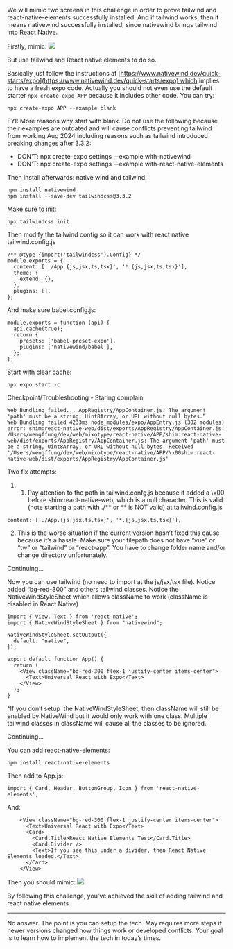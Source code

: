 
We will mimic two screens in this challenge in order to prove tailwind and react-native-elements successfully installed. And if tailwind works, then it means nativewind successfully installed, since nativewind brings tailwind into React Native.

Firstly, mimic:
![](E2XYMwr.png)

But use tailwind and React native elements to do so.

Basically just follow the instructions at [https://www.nativewind.dev/quick-starts/expo](https://www.nativewind.dev/quick-starts/expo) which implies to have a fresh expo code. Actually you should not even use the default starter `npx create-expo APP` because it includes other code. You can try:
```
npx create-expo APP --example blank
```

FYI: More reasons why start with blank. Do not use the following because their examples are outdated and will cause conflicts preventing tailwind from working Aug 2024 including reasons such as tailwind introduced breaking changes after 3.3.2:
- DON'T: npx create-expo settings --example with-nativewind
- DON'T: npx create-expo settings --example with-react-native-elements

Then install afterwards: native wind and tailwind:
```
npm install nativewind  
npm install --save-dev tailwindcss@3.3.2
```

Make sure to init:
```
npx tailwindcss init
```

Then modify the tailwind config so it can work with react native
tailwind.config.js
```
/** @type {import('tailwindcss').Config} */  
module.exports = {  
  content: ['./App.{js,jsx,ts,tsx}', '*.{js,jsx,ts,tsx}'],  
  theme: {  
    extend: {},  
  },  
  plugins: [],  
};
```

And make sure babel.config.js:
```
module.exports = function (api) {  
  api.cache(true);  
  return {  
    presets: ['babel-preset-expo'],  
    plugins: ['nativewind/babel'],  
  };  
};
```

Start with clear cache:
```
npx expo start -c
```

Checkpoint/Troubleshooting - Staring complain
```
Web Bundling failed... AppRegistry/AppContainer.js: The argument 'path' must be a string, Uint8Array, or URL without null bytes.”  
Web Bundling failed 4233ms node_modules/expo/AppEntry.js (302 modules)  
error: shim:react-native-web/dist/exports/AppRegistry/AppContainer.js: /Users/wengffung/dev/web/mixotype/react-native/APP/shim:react-native-web/dist/exports/AppRegistry/AppContainer.js: The argument 'path' must be a string, Uint8Array, or URL without null bytes. Received '/Users/wengffung/dev/web/mixotype/react-native/APP/\x00shim:react-native-web/dist/exports/AppRegistry/AppContainer.js'
```

Two fix attempts:
1. 1. Pay attention to the path in tailwind.confg.js because it added a \x00 before shim:react-native-web, which is a null character. This is valid (note starting a path with ./** or ** is NOT valid) at tailwind.config.js
```
content: ['./App.{js,jsx,ts,tsx}', '*.{js,jsx,ts,tsx}'],
```
2. This is the worse situation if the current version hasn’t fixed this cause because it’s a hassle. Make sure your filepath does not have “vue” or “tw” or “tailwind” or “react-app”. You have to change folder name and/or change directory unfortunately.

Continuing...

Now you can use tailwind (no need to import at the js/jsx/tsx file). Notice added “bg-red-300” and others tailwind classes. Notice the NativeWindStyleSheet which allows className to work (className is disabled in React Native)

```
import { View, Text } from 'react-native';  
import { NativeWindStyleSheet } from "nativewind";  
  
NativeWindStyleSheet.setOutput({  
  default: "native",  
});  
  
export default function App() {  
  return (  
    <View className="bg-red-300 flex-1 justify-center items-center">  
      <Text>Universal React with Expo</Text>  
    </View>  
  );  
}
```
^If you don’t setup  the NativeWindStyleSheet, then className will still be enabled by NativeWind but it would only work with one class. Multiple tailwind classes in className will cause all the classes to be ignored.

Continuing...

You can add react-native-elements:
```
npm install react-native-elements
```

Then add to App.js:
```
import { Card, Header, ButtonGroup, Icon } from 'react-native-elements';
```

And:
```
    <View className="bg-red-300 flex-1 justify-center items-center">  
      <Text>Universal React with Expo</Text>  
      <Card>  
        <Card.Title>React Native Elements Test</Card.Title>  
        <Card.Divider />  
        <Text>If you see this under a divider, then React Native Elements loaded.</Text>  
      </Card>  
    </View>
```

Then you should mimic:
![](W539EOd.png)


By following this challenge, you’ve achieved the skill of adding tailwind and react native elements

---

No answer. The point is you can setup the tech. May requires more steps if newer versions changed how things work or developed conflicts. Your goal is to learn how to implement the tech in today’s times.